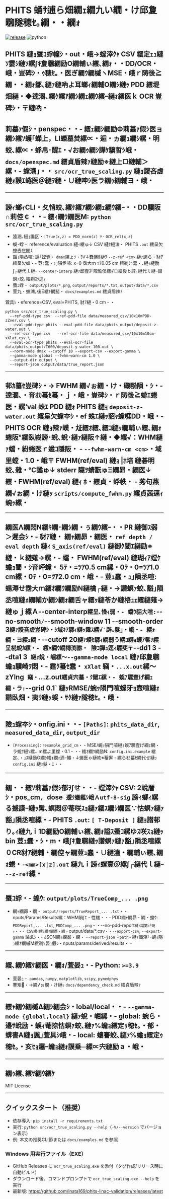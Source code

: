 ﻿# PHITS 蛹ｻ逋ら畑繝ｪ繝九い繝・け邱夐㍼隧穂ｾ｡繝・・繝ｫ

[![release](https://img.shields.io/github/v/release/inata169/phits-linac-validation?include_prereleases&label=release)](https://github.com/inata169/phits-linac-validation/releases/latest)
![python](https://img.shields.io/badge/python-%3E%3D3.9-blue)

PHITS 縺ｮ蜃ｺ蜉幢ｼ・out・峨→螳滓ｸｬ CSV 繧定ｪｭ縺ｿ霎ｼ縺ｿ縲∫ｷ夐㍼繝励Ο繝輔ぃ繧､繝ｫ・・DD/OCR・峨・豈碑ｼ・ｩ穂ｾ｡・医ぎ繝ｳ繝槭ヽMSE・峨ｒ陦後≧繝・・繝ｫ鄒､縺ｧ縺吶よ耳螂ｨ繝輔Ο繝ｼ縺ｯ PDD 繧堤畑縺・◆逵溷､繧ｹ繧ｱ繝ｼ繝ｪ繝ｳ繧ｰ縺ｫ繧医ｋ OCR 豈碑ｼ・〒縺吶・
-----

## 莉墓ｧ假ｼ・penspec・・- 繧ｪ繝ｼ繝励Φ莉墓ｧ假ｼ医ョ繝ｼ繧ｿ蠖｢蠑上，LI蠑墓焚縲∝・逅・ヵ繝ｭ繝ｼ縲・明蛟､縲∝・蜉帛･醍ｴ・√お繝ｩ繝ｼ譁ｹ驥晢ｼ峨・ `docs/openspec.md` 繧貞盾辣ｧ縺励※縺上□縺輔＞縲・- 螳溯｣・・ `src/ocr_true_scaling.py` 縺ｮ謖吝虚縺ｫ謨ｴ蜷医＠縺ｦ縺・∪縺呻ｼ医ラ繝ｩ繝輔ヨ・峨・
-----

## 謗ｨ螂ｨCLI・夂悄蛟､繧ｹ繧ｱ繝ｼ繝ｪ繝ｳ繧ｰ・・DD驥阪∩莉倥￠・・- 繧ｨ繝ｳ繝医Μ: `python src/ocr_true_scaling.py`
- 逵溷､縺ｮ讒区・: `True(x,z) = PDD_norm(z) ﾃ・OCR_rel(x,z)`
- 蜈･蜉・ reference/evaluation 縺ｨ繧ゅ↓ CSV 縺ｾ縺溘・ PHITS `.out` 繧呈欠螳壼庄閭ｽ
- 豁｣隕丞喧: 譌｢螳壹・ `dmax`縲ょｿ・ｦ√↓蠢懊§縺ｦ `--z-ref <cm>` 縺ｧ蜿ら・豺ｱ繧呈欠螳・- 荳ｭ蠢・ｭ｣隕丞喧: x=0 霑大ｍ ﾂｱ0.05 cm 繧剃ｸｭ蠢・､縺ｨ縺励∫┌縺代ｌ縺ｰ `--center-interp` 縺ｧ邱壼ｽ｢陬憺俣縲√◎繧後ｂ辟｡縺代ｌ縺ｰ譛螟ｧ蛟､繧剃ｽｿ逕ｨ
- 蜃ｺ蜉・ `output/plots/*.png`, `output/reports/*.txt`, `output/data/*.csv`
- 萓九・螳溯｡後Ξ繧ｷ繝斐・ `docs/examples.md` 繧貞盾辣ｧ

萓具ｼ・eference=CSV, eval=PHITS, 豺ｱ縺・0 cm・・
```
python src/ocr_true_scaling.py \
  --ref-pdd-type csv  --ref-pdd-file data/measured_csv/10x10mPDD-zZver.csv \
  --eval-pdd-type phits --eval-pdd-file data/phits_output/deposit-z-water.out \
  --ref-ocr-type csv   --ref-ocr-file data/measured_csv/10x10m10cm-xXlat.csv \
  --eval-ocr-type phits --eval-ocr-file data/phits_output/I600/deposit-y-water-100.out \
  --norm-mode dmax --cutoff 10 --export-csv --export-gamma \
  --gamma-mode global --fwhm-warn-cm 1.0 \
  --output-dir output \
  --report-json output/data/true_report.json
```

-----

## 邨ｶ蟇ｾ豈碑ｼ・→ FWHM 繝√ぉ繝・け・磯㍾隕・ｼ・- 逵溷､・育ｵｶ蟇ｾ蟇・ｊ・峨・豈碑ｼ・ｒ陦後≧蝣ｴ蜷医・縲‘val 蛛ｴ PDD 縺ｫ PHITS 縺ｮ `deposit-z-water.out` 繧呈欠螳夲ｼ・ef 蛛ｴ縺ｯ貂ｬ螳啀DD・峨・- PHITS OCR 縺ｮ辣ｧ蟆・㍽繧ｵ繧､繧ｺ縺ｯ繝輔ぃ繧､繝ｫ蜷阪°繧臥峩謗･蛻､蛻･縺ｧ縺阪↑縺・◆繧√：WHM縺ｧ蟷・紛蜷医ｒ遒ｺ隱阪・  - `--fwhm-warn-cm <cm>`・域里螳・1.0・峨〒 FWHM(ref/eval) 縺ｮ |ﾎ培 縺碁明蛟､雜・℃譎ゅ↓ stderr 隴ｦ蜻翫ゅΞ繝昴・繝医↓繧・FWHM(ref/eval) 縺ｨ ﾎ・繧貞・蜉帙・  - 莠句燕繝√ぉ繝・け縺ｯ `scripts/compute_fwhm.py` 繧貞茜逕ｨ蜿ｯ縲・
-----

## 繝医Λ繝悶Ν繧ｷ繝･繝ｼ繝・ぅ繝ｳ繧ｰ・・PR 縺御ｽ弱＞遲会ｼ・- 豺ｱ縺・ 繝ｬ繝昴・繝医・ `ref depth / eval depth` 縺ｨ `S_axis(ref/eval)` 縺御ｸ閾ｴ縺励※縺・ｋ縺薙→縲・- 蟷・ FWHM(ref/eval) 縺瑚ｨｱ螳ｹ蟾ｮ蜀・ｼ育岼螳・ 5ﾃ・=ﾂｱ0.5 cm縲・0ﾃ・0=ﾂｱ1.0 cm縲・0ﾃ・0=ﾂｱ2.0 cm・峨・- 荳ｭ蠢・ｭ｣隕丞喧: 蜴溽せ霑大ｍ繧ｵ繝ｳ繝励Ν縺檎┌縺・→譛螟ｧ蛟､豁｣隕丞喧縺ｫ繝輔か繝ｼ繝ｫ繝舌ャ繧ｯ縺苓か縺梧ｭｪ繧縺薙→縺ゅｊ縲Ａ--center-interp` 繧呈､懆ｨ弱・- 蟷ｳ貊大喧: `--no-smooth` / `--smooth-window 11 --smooth-order 3` 縺ｧ謖吝虚豈碑ｼ・ｼ域ｷｱ驛ｨ縺ｯ霆ｽ繧√′辟｡髮｣・峨・- 繧ｫ繝・ヨ繧ｪ繝・ `--cutoff 20` 縺ｧ蟆ｾ驛ｨ繝弱う繧ｺ縺ｮ蠖ｱ髻ｿ繧呈椛蛻ｶ縲・- 繧ｬ繝ｳ繝槫渕貅・ 險ｺ譁ｭ逕ｨ騾斐〒 `--dd1 3 --dta1 3` 縺ｫ蛻・崛縲～--gamma-mode local` 縺ｧ邱夐㍼蟾ｮ驥崎ｦ悶・- 霆ｸ蟇ｾ蠢・ `xXlat` 竊・`...x.out`縲～zYlng` 竊・`...z.out` 繧貞宍蟇・ｸ閾ｴ縲・- 蜈ｱ騾壹げ繝ｪ繝・ラ: `--grid 0.1` 縺ｯRMSE/蜿ｯ隕門喧螳牙ｮ壼喧縺ｫ譛臥畑・夷ｳ縺ｯ蜈・ｻｸ縺ｧ隧穂ｾ｡・峨・
-----

## 險ｭ螳夲ｼ・onfig.ini・・- `[Paths]`: `phits_data_dir`, `measured_data_dir`, `output_dir`
- `[Processing]`: `resample_grid_cm`・・MSE/蜿ｯ隕門喧縺ｮ蜈ｱ騾壹げ繝ｪ繝・ラ蛻ｻ縺ｿ縲…m縲よ里螳・0.1・・- 繧ｵ繝ｳ繝励Ν: `config.ini.example` 繧定､・｣ｽ縺励Ο繝ｼ繧ｫ繝ｫ迺ｰ蠅・↓蜷医ｏ縺帙※菴懈・縲らｵｶ蟇ｾ繝代せ縺ｯ `config.ini` 縺ｫ髮・ｴ・・
-----

## 繝・・繧ｿ莉墓ｧ假ｼ郁ｦ∫せ・・- 螳滓ｸｬ CSV: 2蛻暦ｼ・pos_cm`, `dose` 逶ｸ蠖難ｼ峨Ａutf-8-sig` 謗ｨ螂ｨ縲る撼謨ｰ縺ｯ髯､螟悶＠菴咲ｽｮ縺ｧ繧ｽ繝ｼ繝医∵怙螟ｧ縺ｧ豁｣隕丞喧縲・- PHITS `.out`: `[ T-Deposit ]` 縺ｮ譛邨り｡ｨ縺九ｉ1D繝励Ο繝輔ぃ繧､繝ｫ謚ｽ蜃ｺ縲ゆｽ咲ｽｮ縺ｯ bin 荳ｭ蠢・ｼ・m・峨∫ｷ夐㍼縺ｯ譛螟ｧ縺ｧ豁｣隕丞喧縲０CR豺ｱ縺輔・繝倥ャ繝荳ｭ蠢・∪縺溘・繝輔ぃ繧､繝ｫ蜷・`-<mm>[x|z].out` 縺九ｉ謗ｨ螳壹＠縲∫┌縺代ｌ縺ｰ `--z-ref`縲・
-----

## 蜃ｺ蜉・- 蝗ｳ: `output/plots/TrueComp_... .png`
- 繝ｬ繝昴・繝・ `output/reports/TrueReport_... .txt`・・nputs/Params/Results縲：WHM隕∫ｴ・性繧・・- PDD繝ｬ繝昴・繝・蝗ｳ: `PDDReport_... .txt`, `PDDComp_... .png`・・--no-pdd-report` 縺ｧ謚第ｭ｢蜿ｯ・・- CSV繧ｨ繧ｯ繧ｹ繝昴・繝・ `output/data/*.csv`・・--export-csv`, `--export-gamma` 譎ゑｼ・- JSON繝ｬ繝昴・繝・ `--report-json <path>` 縺ｧ讖滓｢ｰ蜿ｯ隱ｭ繧ｵ繝槭Μ繧剃ｿ晏ｭ假ｼ・nputs/params/derived/results・・
-----

## 繧､繝ｳ繧ｹ繝医・繝ｫ/萓晏ｭ・- Python: `>=3.9`
- 萓晏ｭ・ `pandas`, `numpy`, `matplotlib`, `scipy`, `pymedphys`
- 謇矩・→繝√ぉ繝・け縺ｯ `docs/dependency_check.md` 繧貞盾辣ｧ

-----

## 繧ｬ繝ｳ繝槭Δ繝ｼ繝会ｼ・lobal/local・・- `--gamma-mode {global,local}` 縺ｧ蛻・崛縲・- global: 蜿ら・邉ｻ蛻励・蜈ｨ菴捺怙螟ｧ蛟､縺ｧ%蟾ｮ繧定ｩ穂ｾ｡・郁・蠎害A縺ｮ諷｣萓具ｼ峨・- local: 螻謇蛟､縺ｧ%蟾ｮ繧定ｩ穂ｾ｡・亥ｾｮ邏ｰ蟾ｮ縺ｫ謨乗─縲∝宍縺励ａ・峨・
-----

## 繝ｩ繧､繧ｻ繝ｳ繧ｹ
MIT License

-----

## クイックスタート（推奨）
- 依存導入: `pip install -r requirements.txt`
- 実行: `python src/ocr_true_scaling.py --help`（`-V/--version` でバージョン表示）
- 例: 本文の推奨CLI節または `docs/examples.md` を参照

### Windows 用実行ファイル（EXE）
- GitHub Releases に `ocr_true_scaling.exe` を添付（タグ作成/リリース時に自動ビルド）
- ダウンロード後、コマンドプロンプトで `ocr_true_scaling.exe --help` を実行
- 最新版: https://github.com/inata169/phits-linac-validation/releases/latest



